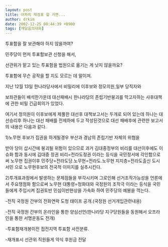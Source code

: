 ```yaml
---
layout: post
title: 어차피 재검표 할 거면...
author: drkim
date: 2002-12-25 00:44:39 +0900
tags: [깨달음의대화]
---
```

투표함을 잘 보관해야 하지 않을까여?
  
민주당이 먼저 투표함보관 신청을 해서,
  
선관위가 맡고 있는 투표함을 법원으로 옮기는 게 낫지 않을까요?
  

  
투표함에 무슨 공작을 할 지도 모르는 데 말이져.
  

  

  

  

  
지난 12월 13일 한나라당사에서 비밀리에 이후보와 정모의원,일부 당직자와
  
보좌관들이 배석한가운데 대선패배시 한나라당의 존립기반붕괴를 막고자하는 사후대책에 관한 비밀 긴급회의가 있었다.
  

  
여기서 정의원이 이후보에게 제풀한 대선후 대책보고서는 두개로 되어 있는데 하나는 대선승리후 하나는 대선 패배를 전제하에 두고 작성된것으로 대선 패배후에 관련한 보고서의 내용은 다음과 같다.
  

  
1)노무현 후보가 집권을 하게될경우 부산과 경남의 존립기반 자체의 위협을
  
받아 당이 삽시간에 붕괴될 위험이 있으므로 과거 김대중정부의 비리를 대선이후에도 이슈화 함과 동시에 김대중 정권 비리=전라도정권 이라는 등식을 국민정서에 각인함으로써 노무현 집권이후 민주당=전라도당.노무현=전라도.노무현 지지층=전라도출신 도시서민 으로 노무현후보의 전국적 이미지를 실추시킨다.
  

  

  
2)투개표과정에서 발생하는 문제점들을 부각시키며 그로인해 선거조작가능성을 언론에서 주요쟁점화 함으로써 노무현 대통령=청화대와 국정원의 조작극 이라는 등식을 국민들에게 주입시켜 집권토반 민심이반현상을 가속화 하여 민주당의 예봉을 꺽는다.
  

  
-전직 국정원 간부의 전화연락 도청 태이프 공개.(국정원 선거개입관련내용)
  

  
-전직 국정원 간부의 온라인을 통한 양심선언(한나라당 지구당원들을 동원해서 오프라인을 통한 서명운동도 전개)
  

  
-투표함재개봉이전 접전지역 투표함 사전분류.
  

  
-재개표시 선관위 직원들게 약식 후원금 전달